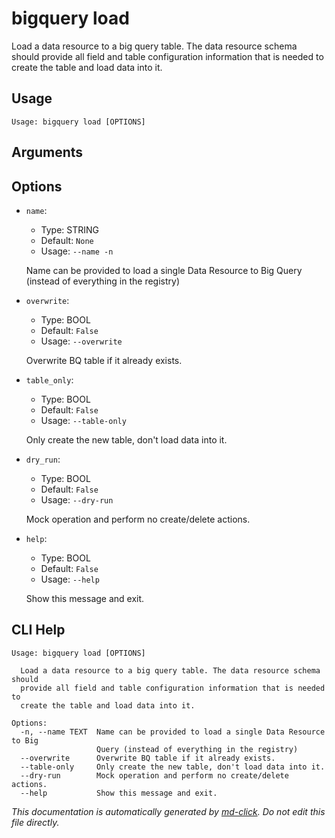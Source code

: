 
# bigquery load

Load a data resource to a big query table. The data resource schema should provide all field
    and table configuration information that is needed to create the table and load data into it.

## Usage

```
Usage: bigquery load [OPTIONS]
```

## Arguments


## Options

* `name`:
    * Type: STRING
    * Default: `None`
    * Usage: `--name
-n`

    Name can be provided to load a single Data Resource to Big Query (instead of everything in the registry)



* `overwrite`:
    * Type: BOOL
    * Default: `False`
    * Usage: `--overwrite`

    Overwrite BQ table if it already exists.



* `table_only`:
    * Type: BOOL
    * Default: `False`
    * Usage: `--table-only`

    Only create the new table, don't load data into it.



* `dry_run`:
    * Type: BOOL
    * Default: `False`
    * Usage: `--dry-run`

    Mock operation and perform no create/delete actions.



* `help`:
    * Type: BOOL
    * Default: `False`
    * Usage: `--help`

    Show this message and exit.



## CLI Help

```
Usage: bigquery load [OPTIONS]

  Load a data resource to a big query table. The data resource schema should
  provide all field and table configuration information that is needed to
  create the table and load data into it.

Options:
  -n, --name TEXT  Name can be provided to load a single Data Resource to Big
                   Query (instead of everything in the registry)
  --overwrite      Overwrite BQ table if it already exists.
  --table-only     Only create the new table, don't load data into it.
  --dry-run        Mock operation and perform no create/delete actions.
  --help           Show this message and exit.
```


_This documentation is automatically generated by [md-click](https://github.com/RiveryIo/md-click). Do not edit this file directly._
